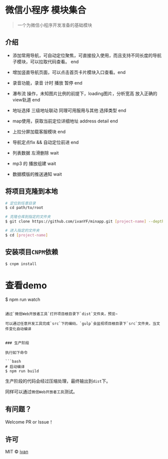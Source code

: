 # 微信小程序 模块集合

> 一个为微信小程序开发准备的基础模块


## 介绍

- 添加常用导航，可自动定位聚焦，可直接投入使用，而且支持不同长度的导航子模块，可以拉取代码查看。 end

- 增加竖直导航页面，可以点击首页卡片模块入口查看。end

- 录音功能，录音 计时 播放 暂停 end

- 瀑布流 操作，未知图片比例的前提下，loading图片，分析宽高 放入正确的view轨道 end

- 地址选择 三级地址联动 同理可用服用与其他 选择类型 end

- map使用，获取当前定位详细地址 address detail end

- 上拉分屏加载客服模块 end

- 导航定点fix && 自动定位前进  end

- 列表数据 左滑删除  wait

- mp3 的 播放组建  wait

- 数据模版的推送通知  wait

 


## 将项目克隆到本地

```bash
# 定位到任意目录
$ cd path/to/root

# 克隆仓库到指定的文件夹
$ git clone https://github.com/ivanYF/minapp.git [project-name] --depth 1

# 进入指定的文件夹
$ cd [project-name]
```

## 安装项目`CNPM`依赖

```bash
$ cnpm install
```

# 查看demo
$ npm run watch
```

通过`微信Web开放者工具`打开项目根目录下`dist`文件夹，预览~

可以通过任意开发工具完成`src`下的编码，`gulp`会监视项目根目录下`src`文件夹，当文件变化自动编译


### 生产阶段

执行如下命令

```bash
# 启动编译
$ npm run build
```

生产阶段的代码会经过压缩处理，最终输出到`dist`下。

同样可以通过`微信Web开放者工具`测试。



## 有问题？

Welcome PR or Issue！


## 许可

MIT &copy; [ivan](https://github.com/ivanYF)
